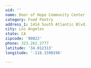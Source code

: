 ```yaml
---
uid: ''
name: Door of Hope Community Center
category: Food Pantry
address_1: 1414 South Atlantic Blvd.
city: Los Angeles
state: CA
zipcode: '90022'
phone: 323.262.2777
latitude: '34.012313'
longitude: '-118.1590196'

---
```

